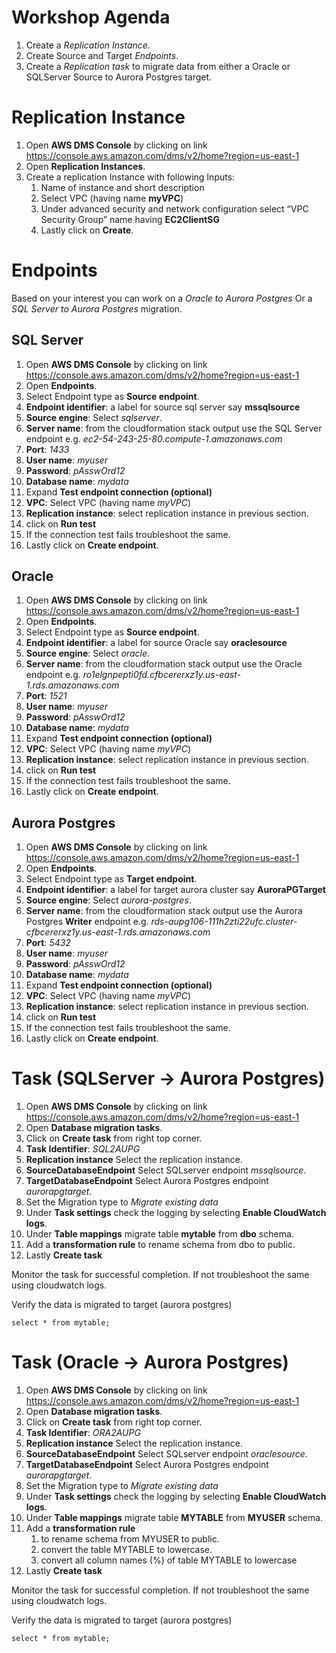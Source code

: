 # Workshop Agenda

1. Create a *Replication Instance*.
2. Create Source and Target *Endpoints*.
3. Create a *Replication task* to migrate data from either a Oracle or SQLServer Source to Aurora Postgres target.


# Replication Instance
1. Open **AWS DMS Console** by clicking on link https://console.aws.amazon.com/dms/v2/home?region=us-east-1
2. Open **Replication Instances**.
3. Create a replication Instance with following Inputs:
    1. Name of instance and short description
    2. Select VPC (having name **myVPC**)
    3. Under advanced security and network configuration select “VPC Security Group” name having **EC2ClientSG**
    4. Lastly click on **Create**.

# Endpoints
Based on your interest you can work on a *Oracle to Aurora Postgres* Or a *SQL Server to Aurora Postgres* migration.

## SQL Server
1. Open **AWS DMS Console** by clicking on link https://console.aws.amazon.com/dms/v2/home?region=us-east-1
2. Open **Endpoints**.
3. Select Endpoint type as **Source endpoint**.
4. **Endpoint identifier**: a label for source sql server say **mssqlsource**
5. **Source engine**: Select *sqlserver*.
6. **Server name**: from the cloudformation stack output use the SQL Server endpoint e.g. *ec2-54-243-25-80.compute-1.amazonaws.com*
7. **Port**: *1433*
8. **User name**: *myuser*
9. **Password**: *pAsswOrd12*
10. **Database name**: *mydata*
11. Expand **Test endpoint connection (optional)**
12. **VPC**: Select VPC (having name *myVPC*)
13. **Replication instance**: select replication instance in previous section.
14. click on **Run test**
15. If the connection test fails troubleshoot the same.
16. Lastly click on **Create endpoint**.


## Oracle
1. Open **AWS DMS Console** by clicking on link https://console.aws.amazon.com/dms/v2/home?region=us-east-1
2. Open **Endpoints**.
3. Select Endpoint type as **Source endpoint**.
4. **Endpoint identifier**: a label for source Oracle  say **oraclesource**
5. **Source engine**: Select *oracle*.
6. **Server name**: from the cloudformation stack output use the Oracle endpoint e.g. *ro1elgnpepti0fd.cfbcererxz1y.us-east-1.rds.amazonaws.com*
7. **Port**: *1521*
8. **User name**: *myuser*
9. **Password**: *pAsswOrd12*
10. **Database name**: *mydata*
11. Expand **Test endpoint connection (optional)**
12. **VPC**: Select VPC (having name *myVPC*)
13. **Replication instance**: select replication instance in previous section.
14. click on **Run test**
15. If the connection test fails troubleshoot the same.
16. Lastly click on **Create endpoint**.


## Aurora Postgres
1. Open **AWS DMS Console** by clicking on link https://console.aws.amazon.com/dms/v2/home?region=us-east-1
2. Open **Endpoints**.
3. Select Endpoint type as **Target endpoint**.
4. **Endpoint identifier**: a label for target aurora cluster say **AuroraPGTarget**
5. **Source engine**: Select *aurora-postgres*.
6. **Server name**: from the cloudformation stack output use the Aurora Postgres **Writer** endpoint e.g. *rds-aupg106-111h2zti22ufc.cluster-cfbcererxz1y.us-east-1.rds.amazonaws.com*
7. **Port**: *5432*
8. **User name**: *myuser*
9. **Password**: *pAsswOrd12*
10. **Database name**: *mydata*
11. Expand **Test endpoint connection (optional)**
12. **VPC**: Select VPC (having name *myVPC*)
13. **Replication instance**: select replication instance in previous section.
14. click on **Run test**
15. If the connection test fails troubleshoot the same.
16. Lastly click on **Create endpoint**.


# Task (SQLServer -> Aurora Postgres)
1. Open **AWS DMS Console** by clicking on link https://console.aws.amazon.com/dms/v2/home?region=us-east-1
2. Open **Database migration tasks**.
3. Click on **Create task** from right top corner.
4. **Task Identifier**: *SQL2AUPG*
5. **Replication instance** Select the replication instance.
6. **SourceDatabaseEndpoint** Select SQLserver endpoint *mssqlsource*.
7. **TargetDatabaseEndpoint** Select Aurora Postgres endpoint *aurorapgtarget*.
8. Set the Migration type to *Migrate existing data*
9. Under **Task settings** check the logging by selecting **Enable CloudWatch logs**.
10. Under **Table mappings** migrate table **mytable** from **dbo** schema.
11. Add a **transformation rule** to rename schema from dbo to public.
12. Lastly **Create task**

Monitor the task for successful completion. If not troubleshoot the same using cloudwatch logs.

Verify the data is migrated to target (aurora postgres)
```
select * from mytable;
```
# Task (Oracle -> Aurora Postgres)
1. Open **AWS DMS Console** by clicking on link https://console.aws.amazon.com/dms/v2/home?region=us-east-1
2. Open **Database migration tasks**.
3. Click on **Create task** from right top corner.
4. **Task Identifier**: *ORA2AUPG*
5. **Replication instance** Select the replication instance.
6. **SourceDatabaseEndpoint** Select SQLserver endpoint *oraclesource*.
7. **TargetDatabaseEndpoint** Select Aurora Postgres endpoint *aurorapgtarget*.
8. Set the Migration type to *Migrate existing data*
9. Under **Task settings** check the logging by selecting **Enable CloudWatch logs**.
10. Under **Table mappings** migrate table **MYTABLE** from **MYUSER** schema.
11. Add a **transformation rule**
    1. to rename schema from MYUSER to public.
    2. convert the table MYTABLE to lowercase.
    3. convert all column names (%) of table MYTABLE to lowercase
12. Lastly **Create task**

Monitor the task for successful completion. If not troubleshoot the same using cloudwatch logs.

Verify the data is migrated to target (aurora postgres)
```
select * from mytable;
```
